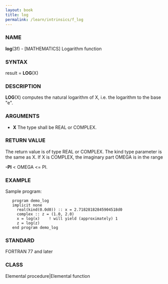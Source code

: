 ```yaml
---
layout: book
title: log
permalink: /learn/intrinsics/f_log
---
```

### NAME

**log**(3f) - \[MATHEMATICS\] Logarithm function

### SYNTAX

result = **LOG**(X)

### DESCRIPTION

**LOG**(X) computes the natural logarithm of X, i.e. the logarithm to
the base "e".

### ARGUMENTS

  - **X**
    The type shall be REAL or COMPLEX.

### RETURN VALUE

The return value is of type REAL or COMPLEX. The kind type parameter is
the same as X. If X is COMPLEX, the imaginary part OMEGA is in the range

**-PI** \< OMEGA \<= PI.

### EXAMPLE

Sample program:

```
   program demo_log
   implicit none
     real(kind(0.0d0)) :: x = 2.71828182845904518d0
     complex :: z = (1.0, 2.0)
     x = log(x)    ! will yield (approximately) 1
     z = log(z)
   end program demo_log
```

### STANDARD

FORTRAN 77 and later

### CLASS

Elemental procedure|Elemental function

